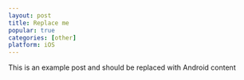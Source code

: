 ```yaml
---
layout: post
title: Replace me
popular: true
categories: [other]
platform: iOS
---
```


This is an example post and should be replaced with Android content
